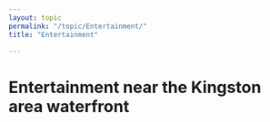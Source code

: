 ```yaml
---
layout: topic
permalink: "/topic/Entertainment/"
title: "Entertainment"

---
```


<h1>Entertainment near the Kingston area waterfront</h1>




